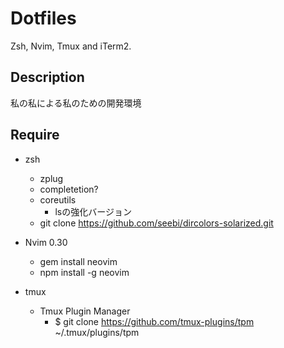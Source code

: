 # Dotfiles
Zsh, Nvim, Tmux and iTerm2.

## Description
私の私による私のための開発環境

## Require
* zsh
  - zplug
  - completetion?
  - coreutils
    + lsの強化バージョン
  - git clone https://github.com/seebi/dircolors-solarized.git

* Nvim 0.30
  - gem install neovim
  - npm install -g neovim

* tmux
  - Tmux Plugin Manager
    + $ git clone https://github.com/tmux-plugins/tpm ~/.tmux/plugins/tpm

